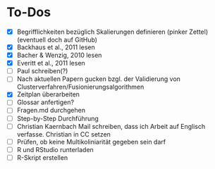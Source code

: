 # To-Dos

- [x] Begrifflichkeiten bezüglich Skalierungen definieren (pinker Zettel) (eventuell doch auf GitHub)
- [x] Backhaus et al., 2011 lesen
- [x] Bacher & Wenzig, 2010 lesen
- [x] Everitt et al., 2011 lesen
- [ ] Paul schreiben(?)
- [ ] Nach aktuellen Papern gucken bzgl. der Validierung von Clusterverfahren/Fusionierungsalgorithmen
- [x] Zeitplan überarbeiten
- [ ] Glossar anfertigen?
- [ ] Fragen.md durchgehen
- [ ] Step-by-Step Durchführung
- [ ] Christian Kaernbach Mail schreiben, dass ich Arbeit auf Englisch verfasse. Christian in CC setzen
- [ ] Prüfen, ob keine Multikoliniarität gegeben sein darf
- [ ] R und RStudio runterladen
- [ ] R-Skript erstellen
